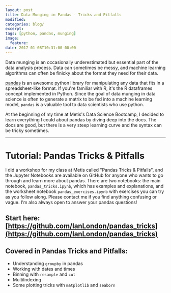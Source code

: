 ```yaml
---
layout: post
title: Data Munging in Pandas - Tricks and Pitfalls
modified:
categories: blog/
excerpt:
tags: [python, pandas, munging]
image:
  feature:
date: 2017-01-08T10:31:00-00:00
---
```


Data munging is an occasionally underestimated but essential part of the data analysis process. Data can sometimes be messy, and machine learning algorithms can often be finicky about the format they need for their data. 

[pandas](http://pandas.pydata.org/) is an awesome python library for manipulating any data that fits in a spreadsheet-like format.  If you're familiar with R, it's the R dataframes concept implemented in Python. Since the goal of data munging in data science is often to generate a matrix to be fed into a machine learning model, `pandas` is a valuable tool to data scientists who use python.

At the beginning of my time at Metis's Data Science Bootcamp, I decided to learn everything I could about pandas by diving deep into the docs. The docs are good, but there is a very steep learning curve and the syntax can be tricky sometimes. 

---

# Tutorial: Pandas Tricks & Pitfalls

I did a workshop for my class at Metis called "Pandas Tricks & Pitfalls", and the Jupyter Notebooks are available on GitHub for anyone who wants to go through and learn more about pandas. There are two notebooks: the main notebook, `pandas_tricks.ipynb`, which has examples and explanations, and the worksheet notebook `pandas_exercises.ipynb` with exercises you can try as you follow along. Please contact me if you find anything confusing or vague. I'm also always open to answer your pandas questions!

## Start here: [https://github.com/IanLondon/pandas_tricks](https://github.com/IanLondon/pandas_tricks)

## Covered in Pandas Tricks and Pitfalls:
* Understanding `groupby` in pandas
* Working with dates and times
* Binning with `resample` and `cut`
* MultiIndexing
* Some plotting tricks with `matplotlib` and `seaborn`

